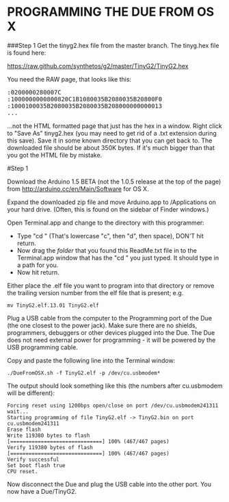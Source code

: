 PROGRAMMING THE DUE FROM OS X
=============================

###Step 1
Get the tinyg2.hex file from the master branch. The tinyg.hex file is found here:

https://raw.github.com/synthetos/g2/master/TinyG2/TinyG2.hex

You need the RAW page, that looks like this:
<pre>
:0200000280007C
:1000000000800820C1B1080035B2080035B20800F0
:1000100035B2080035B2080035B208000000000013
...
</pre>

...not the HTML formatted page that just has the hex in a window. Right click to "Save As" tinyg2.hex (you may need to get rid of a .txt extension during this save). Save it in some known directory that you can get back to. The downloaded file should be about 350K bytes. If it's much bigger than that you got the HTML file by mistake.

#Step 1

Download the Arduino 1.5 BETA (not the 1.0.5 release at the top of the page) from http://arduino.cc/en/Main/Software for OS X.

Expand the downloaded zip file and move Arduino.app to /Applications on your hard drive. (Often, this is found on the sidebar of Finder windows.)

Open Terminal.app and change to the directory with this programmer:

* Type "cd " (That's lowercase "c", then "d", then space), DON'T hit return.
* Now drag the *folder* that you found this ReadMe.txt file in to the Terminal.app window that has the "cd " you just typed. It should type in a path for you.
* Now hit return.

Either place the .elf file you want to program into that directory or remove the trailing version number from the elf file that is present; e.g. 

	mv TinyG2.elf.13.01 TinyG2.elf

Plug a USB cable from the computer to the Programming port of the Due (the one closest to the power jack). Make sure there are no shields, programmers, debuggers or other devices plugged into the Due. The Due does not need external power for programming - it will be powered by the USB programming cable.

Copy and paste the following line into the Terminal window:

	./DueFromOSX.sh -f TinyG2.elf -p /dev/cu.usbmodem*

The output should look something like this (the numbers after cu.usbmodem will be different):

	Forcing reset using 1200bps open/close on port /dev/cu.usbmodem241311
	wait...
	Starting programming of file TinyG2.elf -> TinyG2.bin on port cu.usbmodem241311
	Erase flash
	Write 119380 bytes to flash
	[==============================] 100% (467/467 pages)
	Verify 119380 bytes of flash
	[==============================] 100% (467/467 pages)
	Verify successful
	Set boot flash true
	CPU reset.

Now disconnect the Due and plug the USB cable into the other port. You now have a Due/TinyG2.